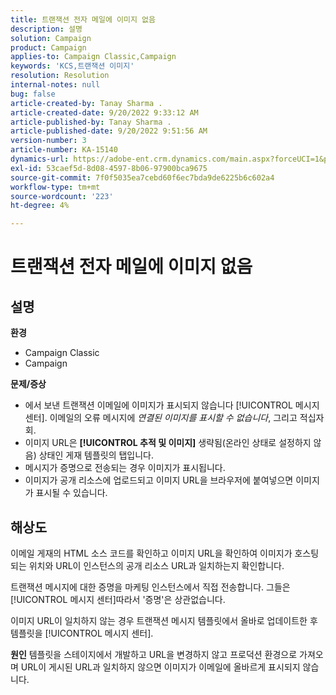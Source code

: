 ```yaml
---
title: 트랜잭션 전자 메일에 이미지 없음
description: 설명
solution: Campaign
product: Campaign
applies-to: Campaign Classic,Campaign
keywords: 'KCS,트랜잭션 이미지'
resolution: Resolution
internal-notes: null
bug: false
article-created-by: Tanay Sharma .
article-created-date: 9/20/2022 9:33:12 AM
article-published-by: Tanay Sharma .
article-published-date: 9/20/2022 9:51:56 AM
version-number: 3
article-number: KA-15140
dynamics-url: https://adobe-ent.crm.dynamics.com/main.aspx?forceUCI=1&pagetype=entityrecord&etn=knowledgearticle&id=961ae13a-c738-ed11-9db1-002248086735
exl-id: 53caef5d-8d08-4597-8b06-97900bca9675
source-git-commit: 7f0f5035ea7cebd60f6ec7bda9de6225b6c602a4
workflow-type: tm+mt
source-wordcount: '223'
ht-degree: 4%

---
```


# 트랜잭션 전자 메일에 이미지 없음

## 설명

<b>환경</b>
- Campaign Classic
- Campaign



<b>문제/증상</b>
- 에서 보낸 트랜잭션 이메일에 이미지가 표시되지 않습니다 [!UICONTROL 메시지 센터]. 이메일의 오류 메시지에 *연결된 이미지를 표시할 수 없습니다*, 그리고 적십자회.
- 이미지 URL은 <b>[!UICONTROL 추적 및 이미지]</b> 생략됨(온라인 상태로 설정하지 않음) 상태인 게재 템플릿의 탭입니다.
- 메시지가 증명으로 전송되는 경우 이미지가 표시됩니다.
- 이미지가 공개 리소스에 업로드되고 이미지 URL을 브라우저에 붙여넣으면 이미지가 표시될 수 있습니다.



## 해상도






이메일 게재의 HTML 소스 코드를 확인하고 이미지 URL을 확인하여 이미지가 호스팅되는 위치와 URL이 인스턴스의 공개 리소스 URL과 일치하는지 확인합니다.



트랜잭션 메시지에 대한 증명을 마케팅 인스턴스에서 직접 전송합니다. 그들은 [!UICONTROL 메시지 센터]따라서 &#39;증명&#39;은 상관없습니다.



이미지 URL이 일치하지 않는 경우 트랜잭션 메시지 템플릿에서 올바로 업데이트한 후 템플릿을 [!UICONTROL 메시지 센터].


<b>원인</b>
템플릿을 스테이지에서 개발하고 URL을 변경하지 않고 프로덕션 환경으로 가져오며 URL이 게시된 URL과 일치하지 않으면 이미지가 이메일에 올바르게 표시되지 않습니다.
